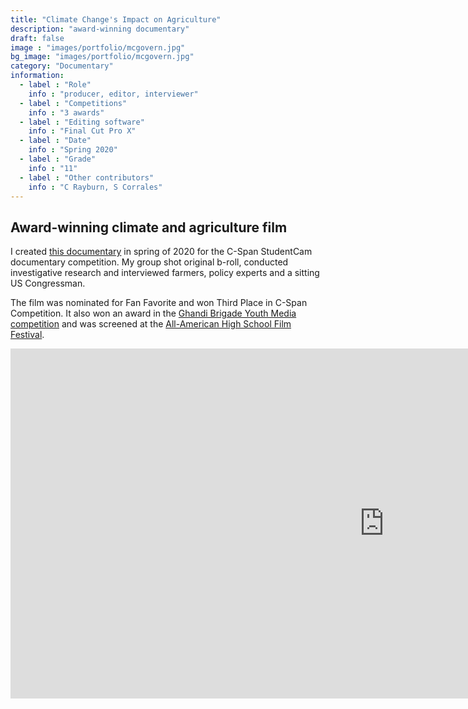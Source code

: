```yaml
---
title: "Climate Change's Impact on Agriculture"
description: "award-winning documentary"
draft: false
image : "images/portfolio/mcgovern.jpg"
bg_image: "images/portfolio/mcgovern.jpg"
category: "Documentary"
information:
  - label : "Role"
    info : "producer, editor, interviewer"
  - label : "Competitions"
    info : "3 awards"
  - label : "Editing software"
    info : "Final Cut Pro X"
  - label : "Date"
    info : "Spring 2020"
  - label : "Grade"
    info : "11"
  - label : "Other contributors"
    info : "C Rayburn, S Corrales"
---
```


## Award-winning climate and agriculture film

I created [this documentary](http://studentcam.org/ThirdPrize-0422MontgomeryBlair.htm) in spring of 2020 for the C-Span StudentCam documentary competition. My group shot original b-roll, conducted investigative research and interviewed farmers, policy experts and a sitting US Congressman. 

The film was nominated for Fan Favorite and won Third Place in C-Span Competition. It also won an award in the [Ghandi Brigade Youth Media competition](https://www.youthmediamd.org/media-festival-competition) and was screened at the [All-American High School Film Festival](https://www.hsfilmfest.com/2020-official-selections).

<iframe width="1194.6" height="560" src="https://www.youtube.com/embed/UuOJ411YnsY" frameborder="0" allow="accelerometer; autoplay; clipboard-write; encrypted-media; gyroscope; picture-in-picture" allowfullscreen></iframe>